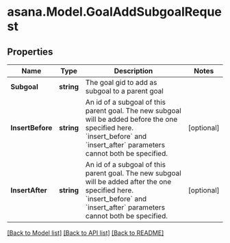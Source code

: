 
# asana.Model.GoalAddSubgoalRequest

## Properties

Name | Type | Description | Notes
------------ | ------------- | ------------- | -------------
**Subgoal** | **string** | The goal gid to add as subgoal to a parent goal | 
**InsertBefore** | **string** | An id of a subgoal of this parent goal. The new subgoal will be added before the one specified here. &#x60;insert_before&#x60; and &#x60;insert_after&#x60; parameters cannot both be specified. | [optional] 
**InsertAfter** | **string** | An id of a subgoal of this parent goal. The new subgoal will be added after the one specified here. &#x60;insert_before&#x60; and &#x60;insert_after&#x60; parameters cannot both be specified. | [optional] 

[[Back to Model list]](../README.md#documentation-for-models)
[[Back to API list]](../README.md#documentation-for-api-endpoints)
[[Back to README]](../README.md)

